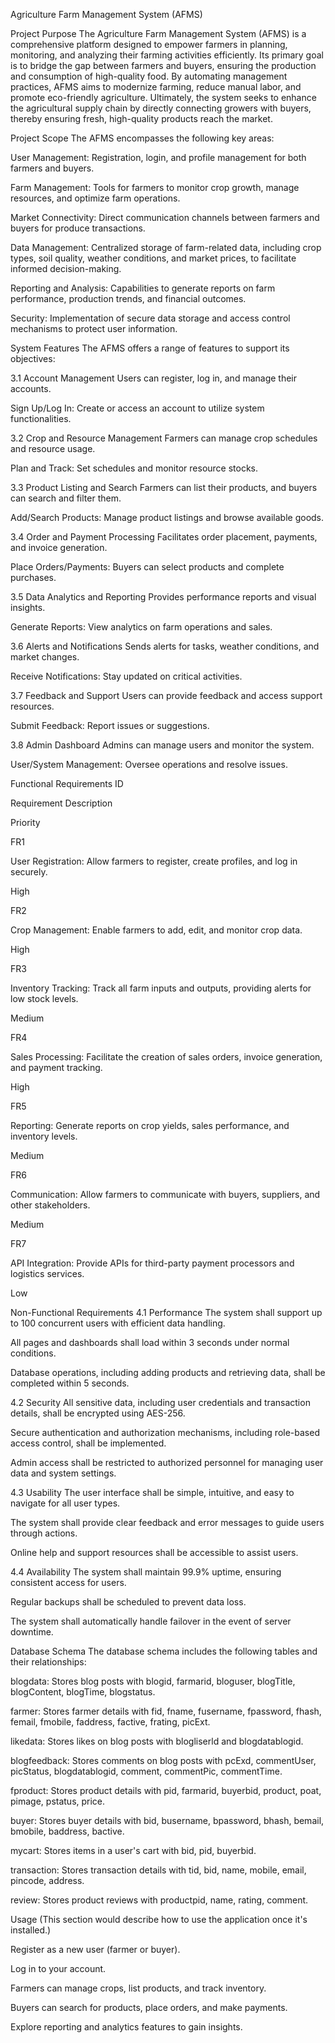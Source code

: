 Agriculture Farm Management System (AFMS)

Project Purpose
The Agriculture Farm Management System (AFMS) is a comprehensive platform designed to empower farmers in planning, monitoring, and analyzing their farming activities efficiently. Its primary goal is to bridge the gap between farmers and buyers, ensuring the production and consumption of high-quality food. By automating management practices, AFMS aims to modernize farming, reduce manual labor, and promote eco-friendly agriculture. Ultimately, the system seeks to enhance the agricultural supply chain by directly connecting growers with buyers, thereby ensuring fresh, high-quality products reach the market.

Project Scope
The AFMS encompasses the following key areas:

User Management: Registration, login, and profile management for both farmers and buyers.

Farm Management: Tools for farmers to monitor crop growth, manage resources, and optimize farm operations.

Market Connectivity: Direct communication channels between farmers and buyers for produce transactions.

Data Management: Centralized storage of farm-related data, including crop types, soil quality, weather conditions, and market prices, to facilitate informed decision-making.

Reporting and Analysis: Capabilities to generate reports on farm performance, production trends, and financial outcomes.

Security: Implementation of secure data storage and access control mechanisms to protect user information.

System Features
The AFMS offers a range of features to support its objectives:

3.1 Account Management
Users can register, log in, and manage their accounts.

Sign Up/Log In: Create or access an account to utilize system functionalities.

3.2 Crop and Resource Management
Farmers can manage crop schedules and resource usage.

Plan and Track: Set schedules and monitor resource stocks.

3.3 Product Listing and Search
Farmers can list their products, and buyers can search and filter them.

Add/Search Products: Manage product listings and browse available goods.

3.4 Order and Payment Processing
Facilitates order placement, payments, and invoice generation.

Place Orders/Payments: Buyers can select products and complete purchases.

3.5 Data Analytics and Reporting
Provides performance reports and visual insights.

Generate Reports: View analytics on farm operations and sales.

3.6 Alerts and Notifications
Sends alerts for tasks, weather conditions, and market changes.

Receive Notifications: Stay updated on critical activities.

3.7 Feedback and Support
Users can provide feedback and access support resources.

Submit Feedback: Report issues or suggestions.

3.8 Admin Dashboard
Admins can manage users and monitor the system.

User/System Management: Oversee operations and resolve issues.

Functional Requirements
ID

Requirement Description

Priority

FR1

User Registration: Allow farmers to register, create profiles, and log in securely.

High

FR2

Crop Management: Enable farmers to add, edit, and monitor crop data.

High

FR3

Inventory Tracking: Track all farm inputs and outputs, providing alerts for low stock levels.

Medium

FR4

Sales Processing: Facilitate the creation of sales orders, invoice generation, and payment tracking.

High

FR5

Reporting: Generate reports on crop yields, sales performance, and inventory levels.

Medium

FR6

Communication: Allow farmers to communicate with buyers, suppliers, and other stakeholders.

Medium

FR7

API Integration: Provide APIs for third-party payment processors and logistics services.

Low

Non-Functional Requirements
4.1 Performance
The system shall support up to 100 concurrent users with efficient data handling.

All pages and dashboards shall load within 3 seconds under normal conditions.

Database operations, including adding products and retrieving data, shall be completed within 5 seconds.

4.2 Security
All sensitive data, including user credentials and transaction details, shall be encrypted using AES-256.

Secure authentication and authorization mechanisms, including role-based access control, shall be implemented.

Admin access shall be restricted to authorized personnel for managing user data and system settings.

4.3 Usability
The user interface shall be simple, intuitive, and easy to navigate for all user types.

The system shall provide clear feedback and error messages to guide users through actions.

Online help and support resources shall be accessible to assist users.

4.4 Availability
The system shall maintain 99.9% uptime, ensuring consistent access for users.

Regular backups shall be scheduled to prevent data loss.

The system shall automatically handle failover in the event of server downtime.

Database Schema
The database schema includes the following tables and their relationships:

blogdata: Stores blog posts with blogid, farmarid, bloguser, blogTitle, blogContent, blogTime, blogstatus.

farmer: Stores farmer details with fid, fname, fusername, fpassword, fhash, femail, fmobile, faddress, factive, frating, picExt.

likedata: Stores likes on blog posts with blogliserld and blogdatablogid.

blogfeedback: Stores comments on blog posts with pcExd, commentUser, picStatus, blogdatablogid, comment, commentPic, commentTime.

fproduct: Stores product details with pid, farmarid, buyerbid, product, poat, pimage, pstatus, price.

buyer: Stores buyer details with bid, busername, bpassword, bhash, bemail, bmobile, baddress, bactive.

mycart: Stores items in a user's cart with bid, pid, buyerbid.

transaction: Stores transaction details with tid, bid, name, mobile, email, pincode, address.

review: Stores product reviews with productpid, name, rating, comment.

Usage
(This section would describe how to use the application once it's installed.)

Register as a new user (farmer or buyer).

Log in to your account.

Farmers can manage crops, list products, and track inventory.

Buyers can search for products, place orders, and make payments.

Explore reporting and analytics features to gain insights.

